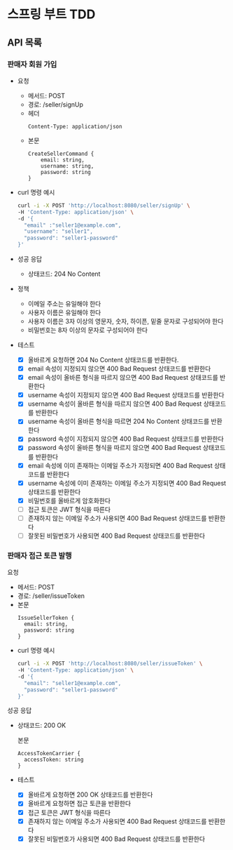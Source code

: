 # 스프링 부트 TDD

## API 목록

### 판매자 회원 가입

- 요청
  - 메서드: POST
  - 경로: /seller/signUp
  - 헤더
    ```
    Content-Type: application/json
    ```
  - 본문
    ```
    CreateSellerCommand {
        email: string,
        username: string,
        password: string
    }
    ``` 
- curl 명령 예시
    ```bash
    curl -i -X POST 'http://localhost:8080/seller/signUp' \
    -H 'Content-Type: application/json' \
    -d '{
      "email" :"seller1@example.com",
      "username": "seller1",
      "password": "seller1-password"
    }'
    ```


- 성공 응답
  - 상태코드: 204 No Content

- 정책
  - 이메일 주소는 유일해야 한다
  - 사용자 이름은 유일해야 한다
  - 사용자 이름은 3자 이상의 영문자, 숫자, 하이픈, 밑줄 문자로 구성되어야 한다
  - 비밀번호는 8자 이상의 문자로 구성되어야 한다

- 테스트
  - [x] 올바르게 요청하면 204 No Content 상태코드를 반환한다.
  - [x] email 속성이 지정되지 않으면 400 Bad Request 상태코드를 반환한다
  - [x] email 속성이 올바른 형식을 따르지 않으면 400 Bad Request 상태코드를 반환한다
  - [x] username 속성이 지정되지 않으면 400 Bad Request 상태코드를 반환한다
  - [x] username 속성이 올바른 형식을 따르지 않으면 400 Bad Request 상태코드를 반환한다
  - [x] username 속성이 올바른 형식을 따르면 204 No Content 상태코드를 반환한다
  - [x] password 속성이 지정되지 않으면 400 Bad Request 상태코드를 반환한다
  - [x] password 속성이 올바른 형식을 따르지 않으면 400 Bad Request 상태코드를 반환한다
  - [x] email 속성에 이미 존재하는 이메일 주소가 지정되면 400 Bad Request 상태코드를 반환한다
  - [x] username 속성에 이미 존재하는 이메일 주소가 지정되면 400 Bad Request 상태코드를 반환한다
  - [x] 비밀번호를 올바르게 암호화한다
  - [ ] 접근 토큰은 JWT 형식을 따른다
  - [ ] 존재하지 않는 이메일 주소가 사용되면 400 Bad Request 상태코드를 반환한다
  - [ ] 잘못된 비밀번호가 사용되면 400 Bad Request 상태코드를 반환한다

### 판매자 접근 토큰 발행

요청

- 메서드: POST
- 경로: /seller/issueToken
- 본문
  ```
  IssueSellerToken {
    email: string,
    password: string
  }
  ```
- curl 명령 예시
  ```bash
  curl -i -X POST 'http://localhost:8080/seller/issueToken' \
  -H 'Content-Type: application/json' \
  -d '{
    "email": "seller1@example.com",
    "password": "seller1-password"
  }'
  ```

성공 응답

- 상태코드: 200 OK

  본문
  ```
  AccessTokenCarrier {
    accessToken: string
  }
  ```

- 테스트
  - [x] 올바르게 요청하면 200 OK 상태코드를 반환한다
  - [x] 올바르게 요청하면 접근 토큰을 반환한다
  - [x] 접근 토큰은 JWT 형식을 따른다
  - [x] 존재하지 않는 이메일 주소가 사용되면 400 Bad Request 상태코드를 반환한다
  - [x] 잘못된 비밀번호가 사용되면 400 Bad Request 상태코드를 반환한다
